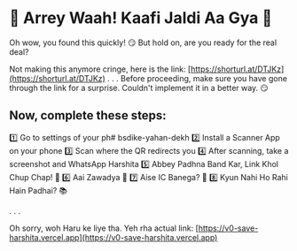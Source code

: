 # 🌟 Arrey Waah! Kaafi Jaldi Aa Gya 🌟

Oh wow, you found this quickly! 😏 But hold on, are you ready for the real deal?

Not making this anymore cringe, here is the link: [https://shorturl.at/DTJKz](https://shorturl.at/DTJKz)
.
.
.
Before proceeding, make sure you have gone through the link for a surprise. Couldn't implement it in a better way. 😏

## Now, complete these steps:

1️⃣ Go to settings of your ph# bsdike-yahan-dekh
2️⃣ Install a Scanner App on your phone
3️⃣ Scan where the QR redirects you
4️⃣ After scanning, take a screenshot and WhatsApp Harshita
5️⃣ Abbey Padhna Band Kar, Link Khol Chup Chap! 😤
6️⃣ Aai Zawadya 🤦
7️⃣ Aise IC Banega? 🤨
8️⃣ Kyun Nahi Ho Rahi Hain Padhai? 📚

.
.
.


Oh sorry, woh Haru ke liye tha. Yeh rha actual link: [https://v0-save-harshita.vercel.app](https://v0-save-harshita.vercel.app)
